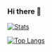 ### Hi there 👋


[![Stats](https://github-readme-stats.vercel.app/api?username=messiasdias&count_private=true&show_icons=true)](https://github.com/anuraghazra/github-readme-stats)


[![Top Langs](https://github-readme-stats.vercel.app/api/top-langs/?username=messiasdias)](https://github.com/anuraghazra/github-readme-stats)

